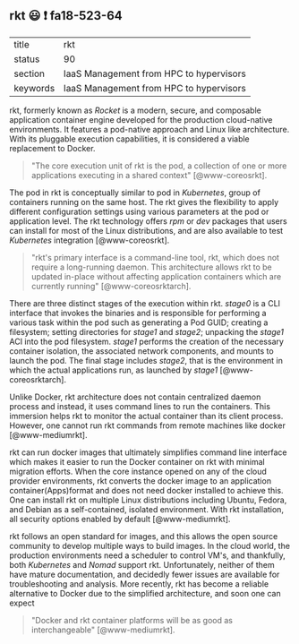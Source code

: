 ## rkt :smiley: :exclamation: fa18-523-64

|          |                                         |
| -------- | --------------------------------------- |
| title    | rkt                                     | 
| status   | 90                                      |
| section  | IaaS Management from HPC to hypervisors |
| keywords | IaaS Management from HPC to hypervisors |

rkt, formerly known as *Rocket* is a modern, secure, and composable 
application container engine developed for the production cloud-native 
environments. It features a pod-native approach and Linux like 
architecture. With its pluggable execution capabilities, it is 
considered a viable replacement to Docker. 

> "The core execution unit of rkt is the pod, a collection of one or 
> more applications executing in a shared context" [@www-coreosrkt]. 

The pod in rkt is conceptually similar to pod in *Kubernetes*,
group of containers running on the same host.
The rkt gives the flexibility to apply different configuration settings 
using various parameters at the pod or application level.
The rkt technology offers *rpm* or *dev* packages that users can 
install for most of the Linux distributions, and are also available 
to test *Kubernetes* integration [@www-coreosrkt].

> "rkt's primary interface is a command-line tool, rkt, 
> which does not require a long-running daemon. This architecture allows rkt 
> to be updated in-place without affecting application containers 
> which are currently running" [@www-coreosrktarch].

There are three distinct stages of the execution within rkt. 
*stage0* is a CLI interface that invokes the binaries and is responsible 
for performing a various task within the pod such as
generating a Pod GUID; creating  a filesystem; setting directories for 
*stage1* and *stage2*; unpacking the *stage1* ACI into the pod filesystem.
*stage1* performs the creation of the necessary container isolation, the 
associated network components, and mounts to launch the pod. The final stage 
includes *stage2*, that is the environment in which the actual applications run, 
as launched by *stage1* [@www-coreosrktarch]. 

Unlike Docker, rkt architecture does not contain 
centralized daemon process and instead, it uses command lines to run the 
containers. This immersion helps rkt to monitor the actual container 
than its client process. However, one cannot run 
rkt commands from remote machines like docker [@www-mediumrkt]. 

rkt can run docker images that ultimately simplifies 
command line interface which makes it easier to run the Docker 
container on rkt with minimal migration efforts. When the core instance 
opened on any of the cloud provider environments, rkt converts the docker 
image to an application container(Apps)format and does not need docker 
installed to achieve this. One can install rkt on multiple Linux distributions 
including Ubuntu, Fedora, and Debian as a self-contained, isolated environment. 
With rkt installation, all security options enabled by default [@www-mediumrkt].

rkt follows an open standard for images, and this allows the open source 
community to develop multiple ways to build images. In the cloud world, the 
production environments need a scheduler to control VM's, and thankfully, 
both *Kubernetes* and *Nomad* support rkt. Unfortunately, neither of them  
have mature documentation, and decidedly fewer issues are 
available for troubleshooting and analysis. More recently, rkt has 
become a reliable alternative to Docker due to the simplified 
architecture, and soon one can expect

> "Docker and rkt container platforms will be as good as 
> interchangeable" [@www-mediumrkt]. 


